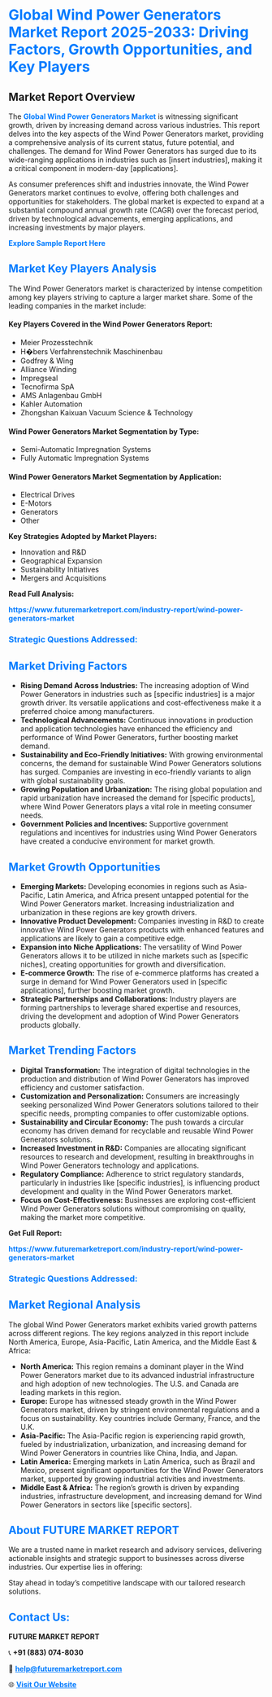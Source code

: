 <h1 style="color: #007BFF;">Global Wind Power Generators Market Report 2025-2033: Driving Factors, Growth Opportunities, and Key Players</h1>

<section id="overview">
<h2>Market Report Overview</h2>
<p>The <a href="https://www.futuremarketreport.com/industry-report/wind-power-generators-market" style="color: #007BFF; text-decoration: none;"><strong>Global Wind Power Generators Market</strong></a> is witnessing significant growth, driven by increasing demand across various industries. This report delves into the key aspects of the Wind Power Generators market, providing a comprehensive analysis of its current status, future potential, and challenges. The demand for Wind Power Generators has surged due to its wide-ranging applications in industries such as [insert industries], making it a critical component in modern-day [applications].</p>
<p>As consumer preferences shift and industries innovate, the Wind Power Generators market continues to evolve, offering both challenges and opportunities for stakeholders. The global market is expected to expand at a substantial compound annual growth rate (CAGR) over the forecast period, driven by technological advancements, emerging applications, and increasing investments by major players.</p>
</section>

<section id="overview">
<p><a href="https://www.futuremarketreport.com/request-sample/reportId=33719" style="color: #007BFF; text-decoration: none;"><strong>Explore Sample Report Here</strong></a></p>
</section>

<section id="key-players">
<h2 style="color: #007BFF;">Market Key Players Analysis</h2>
<p>The Wind Power Generators market is characterized by intense competition among key players striving to capture a larger market share. Some of the leading companies in the market include:</p>
<h4>Key Players Covered in the Wind Power Generators Report:</h4>
<ul><li>Meier Prozesstechnik</li><li>H�bers Verfahrenstechnik Maschinenbau</li><li>Godfrey &amp; Wing</li><li>Alliance Winding</li><li>Impregseal</li><li>Tecnofirma SpA</li><li>AMS Anlagenbau GmbH</li><li>Kahler Automation</li><li>Zhongshan Kaixuan Vacuum Science &amp; Technology</li></ul>
<h4>Wind Power Generators Market Segmentation by Type:</h4>
<ul><li>Semi-Automatic Impregnation Systems</li><li>Fully Automatic Impregnation Systems</li></ul>

<h4>Wind Power Generators Market Segmentation by Application:</h4>
<ul><li>Electrical Drives</li><li>E-Motors</li><li>Generators</li><li>Other</li></ul>
<p><strong>Key Strategies Adopted by Market Players:</strong></p>
<ul>
<li>Innovation and R&D</li>
<li>Geographical Expansion</li>
<li>Sustainability Initiatives</li>
<li>Mergers and Acquisitions</li>
</ul>
</section>

<section>
<p><strong>Read Full Analysis: </strong></p><a href="https://www.futuremarketreport.com/industry-report/wind-power-generators-market" style="color: #007BFF; text-decoration: none;"><strong>https://www.futuremarketreport.com/industry-report/wind-power-generators-market</strong></a>
<h3 style="color: #007BFF;">Strategic Questions Addressed:</h3>
</section>

<section id="driving-factors">
<h2 style="color: #007BFF;">Market Driving Factors</h2>
<ul>
<li><strong>Rising Demand Across Industries:</strong> The increasing adoption of Wind Power Generators in industries such as [specific industries] is a major growth driver. Its versatile applications and cost-effectiveness make it a preferred choice among manufacturers.</li>
<li><strong>Technological Advancements:</strong> Continuous innovations in production and application technologies have enhanced the efficiency and performance of Wind Power Generators, further boosting market demand.</li>
<li><strong>Sustainability and Eco-Friendly Initiatives:</strong> With growing environmental concerns, the demand for sustainable Wind Power Generators solutions has surged. Companies are investing in eco-friendly variants to align with global sustainability goals.</li>
<li><strong>Growing Population and Urbanization:</strong> The rising global population and rapid urbanization have increased the demand for [specific products], where Wind Power Generators plays a vital role in meeting consumer needs.</li>
<li><strong>Government Policies and Incentives:</strong> Supportive government regulations and incentives for industries using Wind Power Generators have created a conducive environment for market growth.</li>
</ul>
</section>

<section id="growth-opportunities">
<h2 style="color: #007BFF;">Market Growth Opportunities</h2>
<ul>
<li><strong>Emerging Markets:</strong> Developing economies in regions such as Asia-Pacific, Latin America, and Africa present untapped potential for the Wind Power Generators market. Increasing industrialization and urbanization in these regions are key growth drivers.</li>
<li><strong>Innovative Product Development:</strong> Companies investing in R&D to create innovative Wind Power Generators products with enhanced features and applications are likely to gain a competitive edge.</li>
<li><strong>Expansion into Niche Applications:</strong> The versatility of Wind Power Generators allows it to be utilized in niche markets such as [specific niches], creating opportunities for growth and diversification.</li>
<li><strong>E-commerce Growth:</strong> The rise of e-commerce platforms has created a surge in demand for Wind Power Generators used in [specific applications], further boosting market growth.</li>
<li><strong>Strategic Partnerships and Collaborations:</strong> Industry players are forming partnerships to leverage shared expertise and resources, driving the development and adoption of Wind Power Generators products globally.</li>
</ul>
</section>

<section id="trending-factors">
<h2 style="color: #007BFF;">Market Trending Factors</h2>
<ul>
<li><strong>Digital Transformation:</strong> The integration of digital technologies in the production and distribution of Wind Power Generators has improved efficiency and customer satisfaction.</li>
<li><strong>Customization and Personalization:</strong> Consumers are increasingly seeking personalized Wind Power Generators solutions tailored to their specific needs, prompting companies to offer customizable options.</li>
<li><strong>Sustainability and Circular Economy:</strong> The push towards a circular economy has driven demand for recyclable and reusable Wind Power Generators solutions.</li>
<li><strong>Increased Investment in R&D:</strong> Companies are allocating significant resources to research and development, resulting in breakthroughs in Wind Power Generators technology and applications.</li>
<li><strong>Regulatory Compliance:</strong> Adherence to strict regulatory standards, particularly in industries like [specific industries], is influencing product development and quality in the Wind Power Generators market.</li>
<li><strong>Focus on Cost-Effectiveness:</strong> Businesses are exploring cost-efficient Wind Power Generators solutions without compromising on quality, making the market more competitive.</li>
</ul>
</section>

<section>
<p><strong>Get Full Report: </strong></p><a href="https://www.futuremarketreport.com/industry-report/wind-power-generators-market" style="color: #007BFF; text-decoration: none;"><strong>https://www.futuremarketreport.com/industry-report/wind-power-generators-market</strong></a>
<h3 style="color: #007BFF;">Strategic Questions Addressed:</h3>
</section>


<section id="regional-analysis">
<h2 style="color: #007BFF;">Market Regional Analysis</h2>
<p>The global Wind Power Generators market exhibits varied growth patterns across different regions. The key regions analyzed in this report include North America, Europe, Asia-Pacific, Latin America, and the Middle East & Africa:</p>
<ul>
<li><strong>North America:</strong> This region remains a dominant player in the Wind Power Generators market due to its advanced industrial infrastructure and high adoption of new technologies. The U.S. and Canada are leading markets in this region.</li>
<li><strong>Europe:</strong> Europe has witnessed steady growth in the Wind Power Generators market, driven by stringent environmental regulations and a focus on sustainability. Key countries include Germany, France, and the U.K.</li>
<li><strong>Asia-Pacific:</strong> The Asia-Pacific region is experiencing rapid growth, fueled by industrialization, urbanization, and increasing demand for Wind Power Generators in countries like China, India, and Japan.</li>
<li><strong>Latin America:</strong> Emerging markets in Latin America, such as Brazil and Mexico, present significant opportunities for the Wind Power Generators market, supported by growing industrial activities and investments.</li>
<li><strong>Middle East & Africa:</strong> The region’s growth is driven by expanding industries, infrastructure development, and increasing demand for Wind Power Generators in sectors like [specific sectors].</li>
</ul>
</section>

<footer>
<h2 style="color: #007BFF;">About FUTURE MARKET REPORT</h2>
<p>We are a trusted name in market research and advisory services, delivering actionable insights and strategic support to businesses across diverse industries. Our expertise lies in offering:</p>

<p>Stay ahead in today’s competitive landscape with our tailored research solutions.</p>

<h2 style="color: #007BFF;">Contact Us:</h2>
<p><strong>FUTURE MARKET REPORT</strong></p>
<p>📞 <strong>+91 (883) 074-8030</strong></p>
<p>📧 <strong><a href="mailto:help@futuremarketreport.com" style="color: #007BFF;">help@futuremarketreport.com</a></strong></p>
<p>🌐 <strong><a href="https://www.futuremarketreport.com/" style="color: #007BFF;">Visit Our Website</a></strong></p>
</footer>